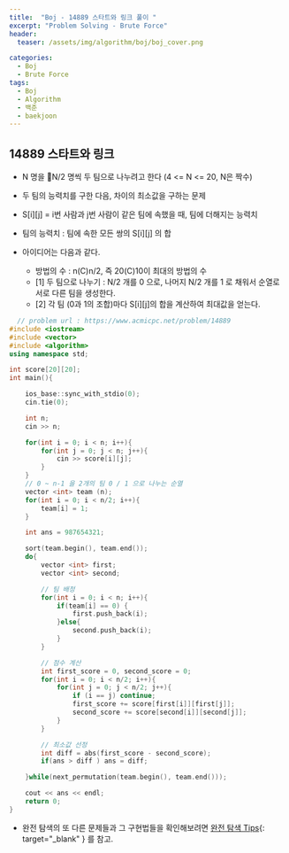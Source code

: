 ```yaml
---
title:  "Boj - 14889 스타트와 링크 풀이 "
excerpt: "Problem Solving - Brute Force"
header:
  teaser: /assets/img/algorithm/boj/boj_cover.png

categories:
  - Boj
  - Brute Force
tags:
  - Boj
  - Algorithm
  - 백준
  - baekjoon
---
```

## 14889 스타트와 링크

- N 명을 N/2 명씩 두 팀으로 나누려고 한다 (4 <= N <= 20, N은 짝수)
- 두 팀의 능력치를 구한 다음, 차이의 최소값을 구하는 문제
- S[i][j] = i번 사람과 j번 사람이 같은 팀에 속했을 때, 팀에 더해지는 능력치
- 팀의 능력치 : 팀에 속한 모든 쌍의 S[i][j] 의 합

- 아이디어는 다음과 같다.
  - 방법의 수 : n(C)n/2, 즉 20(C)10이 최대의 방법의 수
  - [1] 두 팀으로 나누기 : N/2 개를 0 으로, 나머지 N/2 개를 1 로 채워서 순열로 서로 다른 팀을 생성한다.
  - [2] 각 팀 (0과 1의 조합)마다 S[i][j]의 합을 계산하여 최대값을 얻는다.

```cpp
  // problem url : https://www.acmicpc.net/problem/14889
#include <iostream>
#include <vector>
#include <algorithm>
using namespace std;

int score[20][20];
int main(){

    ios_base::sync_with_stdio(0);
    cin.tie(0);

    int n;
    cin >> n;

    for(int i = 0; i < n; i++){
        for(int j = 0; j < n; j++){
            cin >> score[i][j];
        }
    }
    // 0 ~ n-1 을 2개의 팀 0 / 1 으로 나누는 순열
    vector <int> team (n);
    for(int i = 0; i < n/2; i++){
        team[i] = 1;
    }

    int ans = 987654321;

    sort(team.begin(), team.end());
    do{
        vector <int> first;
        vector <int> second;

        // 팀 배정
        for(int i = 0; i < n; i++){
            if(team[i] == 0) {
                first.push_back(i);
            }else{
                second.push_back(i);
            }
        }

        // 점수 계산
        int first_score = 0, second_score = 0;
        for(int i = 0; i < n/2; i++){
            for(int j = 0; j < n/2; j++){
                if (i == j) continue;
                first_score += score[first[i]][first[j]];
                second_score += score[second[i]][second[j]];
            }
        }

        // 최소값 선정
        int diff = abs(first_score - second_score);
        if(ans > diff ) ans = diff;

    }while(next_permutation(team.begin(), team.end()));

    cout << ans << endl;
    return 0;
}
```

- 완전 탐색의 또 다른 문제들과 그 구현법들을 확인해보려면 [완전 탐색 Tips](https://hyunjae-lee.github.io/problem%20solving/bruteforce/){: target="_blank" } 를 참고.

